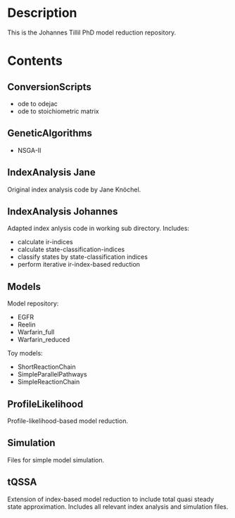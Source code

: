 # Description

This is the Johannes Tillil PhD model reduction repository.

# Contents

## ConversionScripts

 - ode to odejac
 - ode to stoichiometric matrix 

## GeneticAlgorithms

 - NSGA-II

## IndexAnalysis Jane

Original index analysis code by Jane Knöchel.

## IndexAnalysis Johannes

Adapted index anlysis code in working sub directory. Includes:
 - calculate ir-indices 
 - calculate state-classification-indices
 - classify states by state-classification indices
 - perform iterative ir-index-based reduction

## Models

Model repository:
 - EGFR
 - Reelin
 - Warfarin_full
 - Warfarin_reduced

Toy models:
 - ShortReactionChain
 - SimpleParallelPathways
 - SimpleReactionChain

## ProfileLikelihood

Profile-likelihood-based model reduction.

## Simulation

Files for simple model simulation.

## tQSSA

Extension of index-based model reduction to include total quasi steady state approximation. Includes all relevant index analysis and simulation files.
